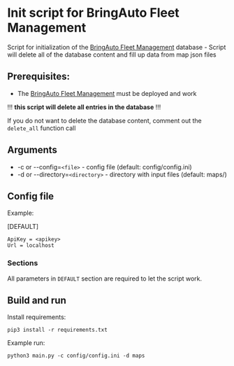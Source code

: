# Init script for BringAuto Fleet Management

Script for initialization of the [BringAuto Fleet Management] database
    - Script will delete all of the database content and fill up data from map json files

## Prerequisites:

- The [BringAuto Fleet Management] must be deployed and work

!!! **this script will delete all entries in the database** !!!

If you do not want to delete the database content, comment out the `delete_all` function call

## Arguments
* -c or --config=```<file>``` - config file (default: config/config.ini)
* -d or --directory=```<directory>``` - directory with input files (default: maps/)

## Config file
Example:

[DEFAULT]
```
ApiKey = <apikey>
Url = localhost
```

### Sections
All parameters in ```DEFAULT``` section are required to let the script work.

## Build and run
Install requirements:
```
pip3 install -r requirements.txt
```

Example run:
```
python3 main.py -c config/config.ini -d maps
```

[BringAuto Fleet Management]: https://github.com/bringauto/fleet-management-http-api